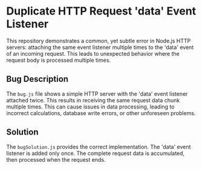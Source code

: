 # Duplicate HTTP Request 'data' Event Listener

This repository demonstrates a common, yet subtle error in Node.js HTTP servers: attaching the same event listener multiple times to the 'data' event of an incoming request.  This leads to unexpected behavior where the request body is processed multiple times.

## Bug Description

The `bug.js` file shows a simple HTTP server with the 'data' event listener attached twice.  This results in receiving the same request data chunk multiple times. This can cause issues in data processing, leading to incorrect calculations, database write errors, or other unforeseen problems.

## Solution

The `bugSolution.js` provides the correct implementation. The 'data' event listener is added only once. The complete request data is accumulated, then processed when the request ends.